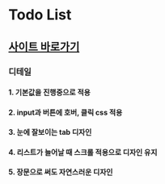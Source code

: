 # Todo List
## [사이트 바로가기](https://list-v0.netlify.app/)
### 디테일
#### 1. 기본값을 진행중으로 적용
#### 2. input과 버튼에 호버, 클릭 css 적용
#### 3. 눈에 잘보이는 tab 디자인
#### 4. 리스트가 늘어날 때 스크롤 적용으로 디자인 유지
#### 5. 장문으로 써도 자연스러운 디자인
